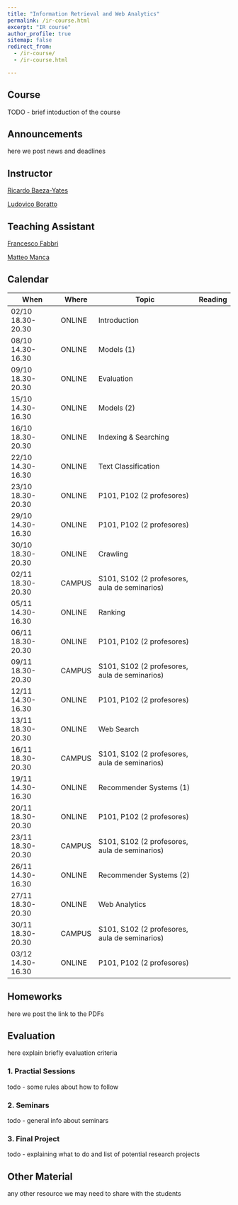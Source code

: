 ```yaml
---
title: "Information Retrieval and Web Analytics"
permalink: /ir-course.html
excerpt: "IR course"
author_profile: true
sitemap: false
redirect_from: 
  - /ir-course/
  - /ir-course.html

---
```


## Course
TODO - brief intoduction of the course

## Announcements
here we post news and deadlines

## Instructor

[Ricardo Baeza-Yates](http://www.baeza.cl/)

[Ludovico Boratto](https://www.ludovicoboratto.com/)

## Teaching Assistant

[Francesco Fabbri](frafabbri.github.io)

[Matteo Manca](https://www.linkedin.com/in/matteo-manca-72712820/)


## Calendar


| **When**              | **Where**  | **Topic**                                         | **Reading** |
|-------------------|--------|-----------------------------------------------|----------|
| 02/10 18.30-20.30 | ONLINE | Introduction                                  |          |
| 08/10 14.30-16.30 | ONLINE | Models (1)                                    |          |
| 09/10 18.30-20.30 | ONLINE | Evaluation                                    |          |
| 15/10 14.30-16.30 | ONLINE | Models (2)                                    |          |
| 16/10 18.30-20.30 | ONLINE | Indexing & Searching                          |          |
| 22/10 14.30-16.30 | ONLINE | Text Classification                           |          |
| 23/10 18.30-20.30 | ONLINE | P101, P102 (2 profesores)                     |          |
| 29/10 14.30-16.30 | ONLINE | P101, P102 (2 profesores)                     |          |
| 30/10 18.30-20.30 | ONLINE | Crawling                                      |          |
| 02/11 18.30-20.30 | CAMPUS | S101, S102 (2 profesores, aula de seminarios) |          |
| 05/11 14.30-16.30 | ONLINE | Ranking                                       |          |
| 06/11 18.30-20.30 | ONLINE | P101, P102 (2 profesores)                     |          |
| 09/11 18.30-20.30 | CAMPUS | S101, S102 (2 profesores, aula de seminarios) |          |
| 12/11 14.30-16.30 | ONLINE | P101, P102 (2 profesores)                     |          |
| 13/11 18.30-20.30 | ONLINE | Web Search                                    |          |
| 16/11 18.30-20.30 | CAMPUS | S101, S102 (2 profesores, aula de seminarios) |          |
| 19/11 14.30-16.30 | ONLINE | Recommender Systems (1)                       |          |
| 20/11 18.30-20.30 | ONLINE | P101, P102 (2 profesores)                     |          |
| 23/11 18.30-20.30 | CAMPUS | S101, S102 (2 profesores, aula de seminarios) |          |
| 26/11 14.30-16.30 | ONLINE | Recommender Systems (2)                       |          |
| 27/11 18.30-20.30 | ONLINE | Web Analytics                                 |          |
| 30/11 18.30-20.30 | CAMPUS | S101, S102 (2 profesores, aula de seminarios) |          |
| 03/12 14.30-16.30 | ONLINE | P101, P102   (2 profesores)                   |          |


## Homeworks
here we post the link to the PDFs


## Evaluation
here explain briefly evaluation criteria


### 1. Practial Sessions
todo - some rules about how to follow

### 2. Seminars 
todo - general info about seminars

### 3. Final Project
todo - explaining what to do and list of potential research projects 

## Other Material

any other resource we may need to share with the students
